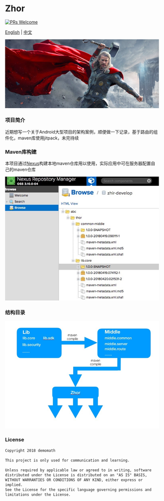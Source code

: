 
# Zhor
 [![PRs Welcome](https://img.shields.io/badge/PRs-welcome-brightgreen.svg)](https://github.com/DemoMath/Zhor)  

[English](https://github.com/DemoMath/Zhor) | [中文](README-zh.md) 

![License](https://github.com/DemoMath/Zhor/blob/master/image/zhor.png)

### 项目简介
近期想写一个关于Android大型项目的架构案例，顺便做一下记录，基于路由的组件化，maven库使用jitpack，未完待续

### Maven库构建
本项目通过[Nexus](https://www.sonatype.com/nexus-repository-sonatype)构建本地maven仓库用以使用，实际应用中可在服务器配置自己的maven仓库

![License](https://github.com/DemoMath/Zhor/blob/master/image/maven-demo.png)

### 结构目录
![License](https://github.com/DemoMath/Zhor/blob/master/image/structure.png)

### License

    Copyright 2018 demomath
    
    This project is only used for communication and learning.

    Unless required by applicable law or agreed to in writing, software
    distributed under the License is distributed on an "AS IS" BASIS,
    WITHOUT WARRANTIES OR CONDITIONS OF ANY KIND, either express or implied.
    See the License for the specific language governing permissions and
    limitations under the License.


